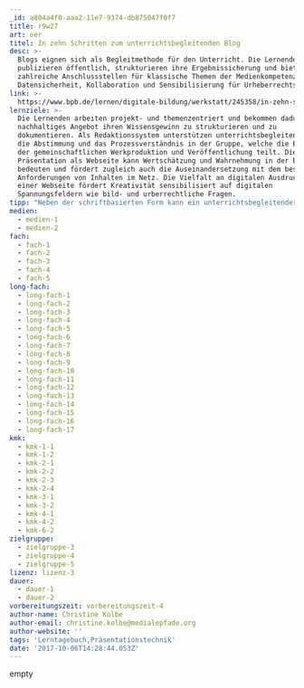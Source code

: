```yaml
---
_id: a804a4f0-aaa2-11e7-9374-db875047f0f7
title: r9w27
art: oer
titel: In zehn Schritten zum unterrichtsbegleitenden Blog
desc: >-
  Blogs eignen sich als Begleitmethode für den Unterricht. Die Lernenden
  publizieren öffentlich, strukturieren ihre Ergebnissicherung und bieten
  zahlreiche Anschlussstellen für klassische Themen der Medienkompetenz wie
  Datensicherheit, Kollaboration und Sensibilisierung für Urheberrechtsfragen.
link: >-
  https://www.bpb.de/lernen/digitale-bildung/werkstatt/245358/in-zehn-schritten-zum-unterrichtsbegleitenden-blog
lernziele: >-
  Die Lernenden arbeiten projekt- und themenzentriert und bekommen dadurch ein
  nachhaltiges Angebot ihren Wissensgewinn zu strukturieren und zu
  dokumentieren. Als Redaktionssystem unterstützen unterrichtsbegleitende Blogs
  die Abstimmung und das Prozessverständnis in der Gruppe, welche die Erfahrung
  der gemeinschaftlichen Werkproduktion und Veröffentlichung teilt. Die
  Präsentation als Webseite kann Wertschätzung und Wahrnehmung in der Breite
  bedeuten und fördert zugleich auch die Auseinandersetzung mit dem besonderen
  Anforderungen von Inhalten im Netz. Die Vielfalt an digitalen Ausdrucksformen
  einer Webseite fördert Kreativität sensibilisiert auf digitalen
  Spannungsfeldern wie bild- und urberrechtliche Fragen.
tipp: "Neben der schriftbasierten Form kann ein unterrichtsbegleitender Blog auch alle anderen Formate der digitalen Präsentation darstellen. Technisch unaufwändig können Fotos, Videos, Podcasts eingebunden werden. \r\nZudem kann ein Blog auch lehrerzentriert als Materialsammlung und für unterschiedliche Lerngruppen genutzt werde."
medien:
  - medien-1
  - medien-2
fach:
  - fach-1
  - fach-2
  - fach-3
  - fach-4
  - fach-5
long-fach:
  - long-fach-1
  - long-fach-2
  - long-fach-3
  - long-fach-4
  - long-fach-5
  - long-fach-6
  - long-fach-7
  - long-fach-8
  - long-fach-9
  - long-fach-10
  - long-fach-11
  - long-fach-12
  - long-fach-13
  - long-fach-14
  - long-fach-15
  - long-fach-16
  - long-fach-17
kmk:
  - kmk-1-1
  - kmk-1-2
  - kmk-2-1
  - kmk-2-2
  - kmk-2-3
  - kmk-2-4
  - kmk-3-1
  - kmk-3-2
  - kmk-4-1
  - kmk-4-2
  - kmk-6-2
zielgruppe:
  - zielgruppe-3
  - zielgruppe-4
  - zielgruppe-5
lizenz: lizenz-3
dauer:
  - dauer-1
  - dauer-2
vorbereitungszeit: vorbereitungszeit-4
author-name: Christine Kolbe
author-email: christine.kolbe@medialepfade.org
author-website: ''
tags: 'Lerntagebuch,Präsentationstechnik'
date: '2017-10-06T14:28:44.053Z'
---
```

empty

